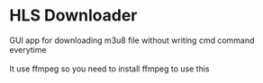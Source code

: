 # HLS Downloader
 
GUI app for downloading m3u8 file without writing cmd command everytime<br/>  
It use ffmpeg so you need to install ffmpeg to use this
